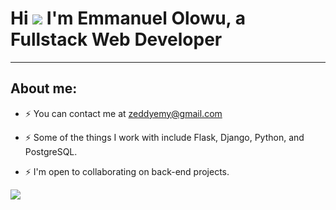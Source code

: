 Hi ![](https://user-images.githubusercontent.com/18350557/176309783-0785949b-9127-417c-8b55-ab5a4333674e.gif) I'm Emmanuel Olowu, a Fullstack Web Developer
====================================================================================================================================
-----------------------------


## About me:

<!-- * ⚡ Here's my website ##[coming soon] -->

* ⚡  You can contact me at [zeddyemy@gmail.com](mailto:zeddyemy@gmail.com) 

* ⚡ Some of the things I work with include Flask, Django, Python, and PostgreSQL.

* ⚡ I'm open to collaborating on back-end projects.

<a href="https://twitter.com/EmmanuelZeddy" target="_blank" rel="noreferrer"><img
src="https://img.shields.io/twitter/follow/EmmanuelZeddy?style=social&logo=twitter&logoColor=0891b2&labelColor=fff"
/></a>



<!--
**zeddyemy/zeddyemy** is a ✨ _special_ ✨ repository because its `README.md` (this file) appears on your GitHub profile.

Here are some ideas to get you started:

- 🔭 I’m currently working on ...
- 🌱 I’m currently learning ...
- 👯 I’m looking to collaborate on ...
- 🤔 I’m looking for help with ...
- 💬 Ask me about ...
- 📫 How to reach me: ...
- 😄 Pronouns: ...
- ⚡ Fun fact: ...
-->
